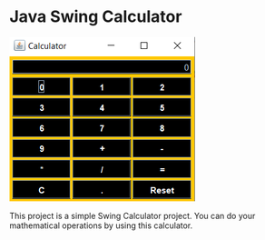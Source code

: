 <h1>Java Swing Calculator</h1>

![Calculator Image](Calculator.png)

This project is a simple Swing Calculator project. You can do your mathematical operations by using this calculator.